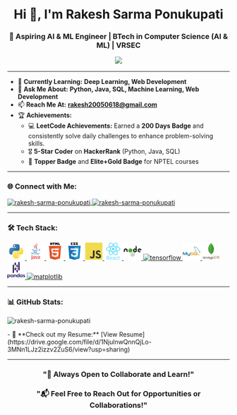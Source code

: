 <h1 align="center">Hi 👋, I'm Rakesh Sarma Ponukupati</h1>
<h3 align="center">🚀 Aspiring AI & ML Engineer | BTech in Computer Science (AI & ML) | VRSEC</h3>

<p align="center">
  <img src="https://readme-typing-svg.herokuapp.com?color=%2336BCF7&size=25&center=true&vCenter=true&width=600&lines=👨‍💻+Coding+Enthusiast+and+Problem+Solver;🌟+5-Star+Coder+on+HackerRank;💡+Innovating+with+AI,+ML,+and+Web+Dev;📚+Passionate+Lifelong+Learner">
</p>

---

- 🌱 **Currently Learning:** **Deep Learning, Web Development**  
- 💬 **Ask Me About:** **Python, Java, SQL, Machine Learning, Web Development**  
- 📫 **Reach Me At:** **rakesh20050618@gmail.com**  
- 🏆 **Achievements:**
  - 💻 **LeetCode Achievements:** Earned a **200 Days Badge** and consistently solve daily challenges to enhance problem-solving skills.
  - 🎖️ **5-Star Coder** on **HackerRank** (Python, Java, SQL)  
  - 🏅 **Topper Badge** and **Elite+Gold Badge** for NPTEL courses  

---

<h3 align="left">🌐 Connect with Me:</h3>
<p align="left">
  <a href="https://www.linkedin.com/in/rakesh-sarma-ponukupati/" target="blank">
    <img align="center" src="https://raw.githubusercontent.com/rahuldkjain/github-profile-readme-generator/master/src/images/icons/Social/linked-in-alt.svg" alt="rakesh-sarma-ponukupati" height="30" width="40" />
  </a>
  <a href="https://github.com/Rakesh-005" target="blank">
    <img align="center" src="https://raw.githubusercontent.com/rahuldkjain/github-profile-readme-generator/master/src/images/icons/Social/github.svg" alt="rakesh-sarma-ponukupati" height="30" width="40" />
  </a>
</p>

---

<h3 align="left">🛠️ Tech Stack:</h3>
<p align="left"> 
    <a href="https://www.python.org/" target="_blank" rel="noreferrer"> 
        <img src="https://raw.githubusercontent.com/devicons/devicon/master/icons/python/python-original.svg" alt="python" width="40" height="40"/> 
    </a> 
    <a href="https://www.java.com/" target="_blank" rel="noreferrer"> 
        <img src="https://raw.githubusercontent.com/devicons/devicon/master/icons/java/java-original-wordmark.svg" alt="java" width="40" height="40"/> 
    </a> 
    <a href="https://www.w3schools.com/html/" target="_blank" rel="noreferrer"> 
        <img src="https://raw.githubusercontent.com/devicons/devicon/master/icons/html5/html5-original-wordmark.svg" alt="html5" width="40" height="40"/> 
    </a> 
    <a href="https://www.w3schools.com/css/" target="_blank" rel="noreferrer"> 
        <img src="https://raw.githubusercontent.com/devicons/devicon/master/icons/css3/css3-original-wordmark.svg" alt="css3" width="40" height="40"/> 
    </a> 
    <a href="https://www.javascript.com/" target="_blank" rel="noreferrer"> 
        <img src="https://raw.githubusercontent.com/devicons/devicon/master/icons/javascript/javascript-original.svg" alt="javascript" width="40" height="40"/> 
    </a> 
    <a href="https://reactjs.org/" target="_blank" rel="noreferrer"> 
        <img src="https://raw.githubusercontent.com/devicons/devicon/master/icons/react/react-original-wordmark.svg" alt="react" width="40" height="40"/> 
    </a> 
    <a href="https://nodejs.org/" target="_blank" rel="noreferrer"> 
        <img src="https://raw.githubusercontent.com/devicons/devicon/master/icons/nodejs/nodejs-original-wordmark.svg" alt="nodejs" width="40" height="40"/> 
    </a> 
    <a href="https://www.tensorflow.org/" target="_blank" rel="noreferrer"> 
        <img src="https://www.vectorlogo.zone/logos/tensorflow/tensorflow-icon.svg" alt="tensorflow" width="40" height="40"/> 
    </a> 
    <a href="https://www.mysql.com/" target="_blank" rel="noreferrer"> 
        <img src="https://raw.githubusercontent.com/devicons/devicon/master/icons/mysql/mysql-original-wordmark.svg" alt="mysql" width="40" height="40"/> 
    </a> 
    <a href="https://www.mongodb.com/" target="_blank" rel="noreferrer"> 
        <img src="https://raw.githubusercontent.com/devicons/devicon/master/icons/mongodb/mongodb-original-wordmark.svg" alt="mongodb" width="40" height="40"/> 
    </a> 
    <a href="https://pandas.pydata.org/" target="_blank" rel="noreferrer"> 
        <img src="https://raw.githubusercontent.com/devicons/devicon/master/icons/pandas/pandas-original-wordmark.svg" alt="pandas" width="40" height="40"/> 
    </a> 
    <a href="https://matplotlib.org/" target="_blank" rel="noreferrer"> 
        <img src="https://matplotlib.org/stable/_static/logo2.svg" alt="matplotlib" width="40" height="40"/> 
    </a>
</p>

---

<h3 align="left">📊 GitHub Stats:</h3>
<p>
    <img align="center" src="https://github-readme-stats.vercel.app/api/top-langs?username=Rakesh-005&show_icons=true&locale=en&layout=compact" alt="rakesh-sarma-ponukupati" />
</p>
- 📄 **Check out my Resume:** [View Resume](https://drive.google.com/file/d/1NjulnwQnnQjLo-3MNn1LJz2izzv2ZuS6/view?usp=sharing)

---

<h3 align="center">"🌟 Always Open to Collaborate and Learn!" </h3>
<h3 align="center">"📬 Feel Free to Reach Out for Opportunities or Collaborations!"</h3>
